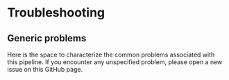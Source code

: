 # Troubleshooting

## Generic problems
Here is the space to characterize the common problems associated with this pipeline. If you encounter any unspecified problem, please open a new issue on this GitHub page.

<!-- ### Problem found

solution. -->

